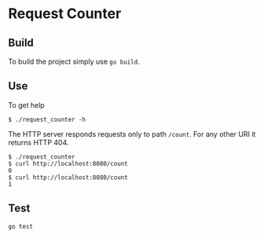 # Request Counter

## Build

To build the project simply use `go build`.

## Use

To get help

```
$ ./request_counter -h
```

The HTTP server responds requests only to path `/count`. For any other URI it returns HTTP 404.

```
$ ./request_counter
$ curl http://localhost:8080/count
0
$ curl http://localhost:8080/count
1
```

## Test

`go test`
